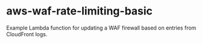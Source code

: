 # aws-waf-rate-limiting-basic
Example Lambda function for updating a WAF firewall based on entries from CloudFront logs.
